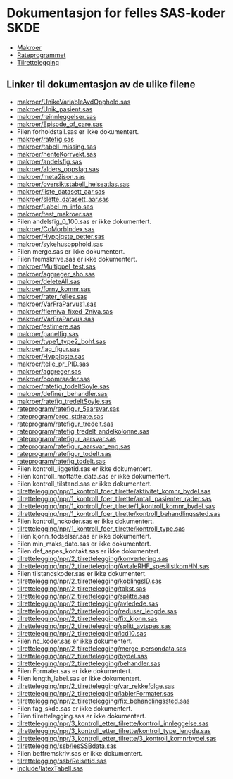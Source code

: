 # Dokumentasjon for felles SAS-koder SKDE

- [Makroer](makroer_doc)
- [Rateprogrammet](rateprogram_doc)
- [Tilrettelegging](tilrettelegging_doc)


## Linker til dokumentasjon av de ulike filene

- [makroer/UnikeVariableAvdOpphold.sas](UnikeVariableAvdOpphold)
- [makroer/Unik_pasient.sas](Unik_pasient)
- [makroer/reinnleggelser.sas](reinnleggelser)
- [makroer/Episode_of_care.sas](Episode_of_care)
- Filen forholdstall.sas er ikke dokumentert.
- [makroer/ratefig.sas](ratefig)
- [makroer/tabell_missing.sas](tabell_missing)
- [makroer/henteKorrvekt.sas](henteKorrvekt)
- [makroer/andelsfig.sas](andelsfig)
- [makroer/alders_oppslag.sas](alders_oppslag)
- [makroer/meta2json.sas](meta2json)
- [makroer/oversiktstabell_helseatlas.sas](oversiktstabell_helseatlas)
- [makroer/liste_datasett_aar.sas](liste_datasett_aar)
- [makroer/slette_datasett_aar.sas](slette_datasett_aar)
- [makroer/Label_m_info.sas](Label_m_info)
- [makroer/test_makroer.sas](test_makroer)
- Filen andelsfig_0_100.sas er ikke dokumentert.
- [makroer/CoMorbIndex.sas](CoMorbIndex)
- [makroer/Hyppigste_petter.sas](Hyppigste_petter)
- [makroer/sykehusopphold.sas](sykehusopphold)
- Filen merge.sas er ikke dokumentert.
- Filen fremskrive.sas er ikke dokumentert.
- [makroer/Multippel_test.sas](Multippel_test)
- [makroer/aggreger_sho.sas](aggreger_sho)
- [makroer/deleteAll.sas](deleteAll)
- [makroer/forny_komnr.sas](forny_komnr)
- [makroer/rater_felles.sas](rater_felles)
- [makroer/VarFraParvus1.sas](VarFraParvus1)
- [makroer/flerniva_fixed_2niva.sas](flerniva_fixed_2niva)
- [makroer/VarFraParvus.sas](VarFraParvus)
- [makroer/estimere.sas](estimere)
- [makroer/panelfig.sas](panelfig)
- [makroer/type1_type2_bohf.sas](type1_type2_bohf)
- [makroer/lag_figur.sas](lag_figur)
- [makroer/Hyppigste.sas](Hyppigste)
- [makroer/telle_pr_PID.sas](telle_pr_PID)
- [makroer/aggreger.sas](aggreger)
- [makroer/boomraader.sas](boomraader)
- [makroer/ratefig_todeltSoyle.sas](ratefig_todeltSoyle)
- [makroer/definer_behandler.sas](definer_behandler)
- [makroer/ratefig_tredeltSoyle.sas](ratefig_tredeltSoyle)
- [rateprogram/ratefigur_5aarsvar.sas](ratefigur_5aarsvar)
- [rateprogram/proc_stdrate.sas](proc_stdrate)
- [rateprogram/ratefigur_tredelt.sas](ratefigur_tredelt)
- [rateprogram/ratefig_tredelt_andelkolonne.sas](ratefig_tredelt_andelkolonne)
- [rateprogram/ratefigur_aarsvar.sas](ratefigur_aarsvar)
- [rateprogram/ratefigur_aarsvar_eng.sas](ratefigur_aarsvar_eng)
- [rateprogram/ratefigur_todelt.sas](ratefigur_todelt)
- [rateprogram/ratefig_todelt.sas](ratefig_todelt)
- Filen kontroll_liggetid.sas er ikke dokumentert.
- Filen kontroll_mottatte_data.sas er ikke dokumentert.
- Filen kontroll_tilstand.sas er ikke dokumentert.
- [tilrettelegging/npr/1_kontroll_foer_tilrette/aktivitet_komnr_bydel.sas](aktivitet_komnr_bydel)
- [tilrettelegging/npr/1_kontroll_foer_tilrette/antall_pasienter_rader.sas](antall_pasienter_rader)
- [tilrettelegging/npr/1_kontroll_foer_tilrette/1_kontroll_komnr_bydel.sas](1_kontroll_komnr_bydel)
- [tilrettelegging/npr/1_kontroll_foer_tilrette/kontroll_behandlingssted.sas](kontroll_behandlingssted)
- Filen kontroll_nckoder.sas er ikke dokumentert.
- [tilrettelegging/npr/1_kontroll_foer_tilrette/kontroll_type.sas](kontroll_type)
- Filen kjonn_fodselsar.sas er ikke dokumentert.
- Filen min_maks_dato.sas er ikke dokumentert.
- Filen def_aspes_kontakt.sas er ikke dokumentert.
- [tilrettelegging/npr/2_tilrettelegging/konvertering.sas](konvertering)
- [tilrettelegging/npr/2_tilrettelegging/AvtaleRHF_spesilistkomHN.sas](AvtaleRHF_spesilistkomHN)
- Filen tilstandskoder.sas er ikke dokumentert.
- [tilrettelegging/npr/2_tilrettelegging/koblingsID.sas](koblingsID)
- [tilrettelegging/npr/2_tilrettelegging/takst.sas](takst)
- [tilrettelegging/npr/2_tilrettelegging/splitte.sas](splitte)
- [tilrettelegging/npr/2_tilrettelegging/avledede.sas](avledede)
- [tilrettelegging/npr/2_tilrettelegging/reduser_lengde.sas](reduser_lengde)
- [tilrettelegging/npr/2_tilrettelegging/fix_kjonn.sas](fix_kjonn)
- [tilrettelegging/npr/2_tilrettelegging/splitt_avtspes.sas](splitt_avtspes)
- [tilrettelegging/npr/2_tilrettelegging/icd10.sas](icd10)
- Filen nc_koder.sas er ikke dokumentert.
- [tilrettelegging/npr/2_tilrettelegging/merge_persondata.sas](merge_persondata)
- [tilrettelegging/npr/2_tilrettelegging/bydel.sas](bydel)
- [tilrettelegging/npr/2_tilrettelegging/behandler.sas](behandler)
- Filen Formater.sas er ikke dokumentert.
- Filen length_label.sas er ikke dokumentert.
- [tilrettelegging/npr/2_tilrettelegging/var_rekkefolge.sas](var_rekkefolge)
- [tilrettelegging/npr/2_tilrettelegging/lablerFormater.sas](lablerFormater)
- [tilrettelegging/npr/2_tilrettelegging/fix_behandlingssted.sas](fix_behandlingssted)
- Filen fag_skde.sas er ikke dokumentert.
- Filen tilrettelegging.sas er ikke dokumentert.
- [tilrettelegging/npr/3_kontroll_etter_tilrette/kontroll_innleggelse.sas](kontroll_innleggelse)
- [tilrettelegging/npr/3_kontroll_etter_tilrette/kontroll_type_lengde.sas](kontroll_type_lengde)
- [tilrettelegging/npr/3_kontroll_etter_tilrette/3_kontroll_komnrbydel.sas](3_kontroll_komnrbydel)
- [tilrettelegging/ssb/lesSSBdata.sas](lesSSBdata)
- Filen beffremskriv.sas er ikke dokumentert.
- [tilrettelegging/ssb/Reisetid.sas](Reisetid)
- [include/latexTabell.sas](latexTabell)
